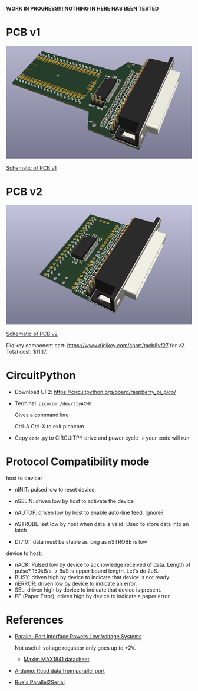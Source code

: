 **WORK IN PROGRESS!!! NOTHING IN HERE HAS BEEN TESTED**

# PCB v1

![3D render of PCB v1](./parallel2usb_v1/parallel2usb_v1_3d.png)

[Schematic of PCB v1](./parallel2usb_v1/parallel2usb_v1.pdf)

# PCB v2

![3D render of PCB v2](./parallel2usb_v2/parallel2usb_v2_3d.png)

[Schematic of PCB v2](./parallel2usb_v2/parallel2usb_v2.pdf)

Digikey component cart: https://www.digikey.com/short/mcb8vf27 for v2. Total cost: $11.17.

# CircuitPython


* Download UF2: https://circuitpython.org/board/raspberry_pi_pico/
* Terminal: `picocom /dev/ttyACM0`

    Gives a command line

    Ctrl-A Ctrl-X to exit picocom

* Copy `code.py` to CIRCUITPY drive and power cycle -> your code will run

# Protocol Compatibility mode

host to device:

* nINIT: pulsed low to reset device.
* nSELIN: driven low by host to activate the device
* nAUTOF: driven low by host to enable auto-line feed. Ignore?

* nSTROBE: set low by host when data is valid. Used to store data into an latch
* D[7:0]: data must be stable as long as nSTROBE is low

device to host:

* nACK: Pulsed low by device to acknowledge received of data. Length of pulse?
    150kB/s -> 6uS is upper bound length. Let's do 2uS.
* BUSY: driven high by device to indicate that device is not ready. 
* nERROR: driven low by device to indicate an error.
* SEL: driven high by device to indicate that device is present.
* PE (Paper Error): driven high by device to indicate a paper error

# References

* [Parallel-Port Interface Powers Low Voltage Systems](https://www.analog.com/en/design-notes/parallelport-interface-powers-low-voltage-systems.html)

    Not useful: voltage regulator only goes up to +2V.

    * [Maxim MAX1841 datasheet](https://www.mouser.com/datasheet/2/256/MAX1840-MAX1841-1308121.pdf)

* [Arduino: Read data from parallel port](https://forum.arduino.cc/t/read-data-from-parallel-port/105648/15)

 * [Rue's Parallel2Serial](https://github.com/ruenahcmohr/Parallel2Serial)
